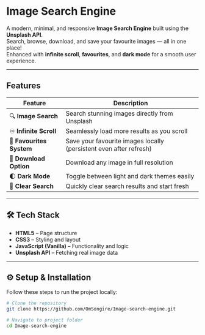 # Image Search Engine  

A modern, minimal, and responsive **Image Search Engine** built using the **Unsplash API**.  
Search, browse, download, and save your favourite images — all in one place!  
Enhanced with **infinite scroll**, **favourites**, and **dark mode** for a smooth user experience.  

---

## Features  

| Feature | Description |
|----------|-------------|
| 🔍 **Image Search** | Search stunning images directly from Unsplash |
| ♾️ **Infinite Scroll** | Seamlessly load more results as you scroll |
| 💖 **Favourites System** | Save your favourite images locally (persistent even after refresh) |
| 💾 **Download Option** | Download any image in full resolution |
| 🌓 **Dark Mode** | Toggle between light and dark themes easily |
| 🧹 **Clear Search** | Quickly clear search results and start fresh |

---

## 🛠️ Tech Stack  

- **HTML5** – Page structure  
- **CSS3** – Styling and layout  
- **JavaScript (Vanilla)** – Functionality and logic  
- **Unsplash API** – Fetching real image data  

---

## ⚙️ Setup & Installation  

Follow these steps to run the project locally:  

```bash
# Clone the repository
git clone https://github.com/OmSongire/Image-search-engine.git

# Navigate to project folder
cd Image-search-engine
